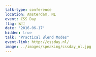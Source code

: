 ```yaml
---
talk-type: conference
location: Amsterdam, NL
event: CSS Day
flag: 🇳🇱
date: '2016-06-17'
hidden: true
talk: "Practical Blend Modes"
event-link: http://cssday.nl/
image: ../images/speaking/cssday_nl.jpg
---
```

